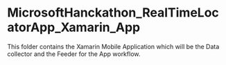 # MicrosoftHanckathon_RealTimeLocatorApp_Xamarin_App
This folder contains the Xamarin Mobile Application which will be the Data collector and the Feeder for the App workflow.
